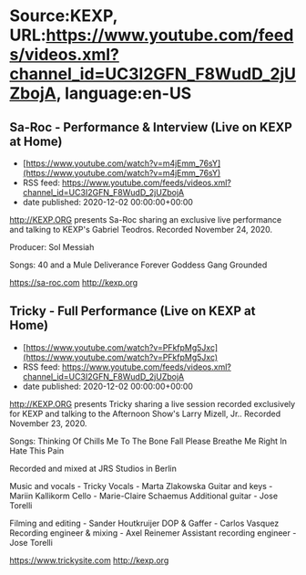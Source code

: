 # Source:KEXP, URL:https://www.youtube.com/feeds/videos.xml?channel_id=UC3I2GFN_F8WudD_2jUZbojA, language:en-US

## Sa-Roc - Performance & Interview (Live on KEXP at Home)
 - [https://www.youtube.com/watch?v=m4jEmm_76sY](https://www.youtube.com/watch?v=m4jEmm_76sY)
 - RSS feed: https://www.youtube.com/feeds/videos.xml?channel_id=UC3I2GFN_F8WudD_2jUZbojA
 - date published: 2020-12-02 00:00:00+00:00

http://KEXP.ORG presents Sa-Roc sharing an exclusive live performance and talking to KEXP's Gabriel Teodros. Recorded November 24, 2020.

Producer: Sol Messiah

Songs:
40 and a Mule
Deliverance
Forever
Goddess Gang
Grounded

https://sa-roc.com
http://kexp.org

## Tricky - Full Performance (Live on KEXP at Home)
 - [https://www.youtube.com/watch?v=PFkfpMg5Jxc](https://www.youtube.com/watch?v=PFkfpMg5Jxc)
 - RSS feed: https://www.youtube.com/feeds/videos.xml?channel_id=UC3I2GFN_F8WudD_2jUZbojA
 - date published: 2020-12-02 00:00:00+00:00

http://KEXP.ORG presents Tricky sharing a live session recorded exclusively for KEXP and talking to the Afternoon Show's Larry Mizell, Jr.. Recorded November 23, 2020.

Songs:
Thinking Of
Chills Me To The Bone
Fall Please
Breathe Me Right In
Hate This Pain

Recorded and mixed at JRS Studios in Berlin

Music and vocals - Tricky
Vocals - Marta Zlakowska
Guitar and keys - Mariin Kallikorm
Cello - Marie-Claire Schaemus
Additional guitar - Jose Torelli

Filming and editing - Sander Houtkruijer
DOP & Gaffer - Carlos Vasquez
Recording engineer & mixing - Axel Reinemer
Assistant recording engineer - Jose Torelli

https://www.trickysite.com
http://kexp.org


